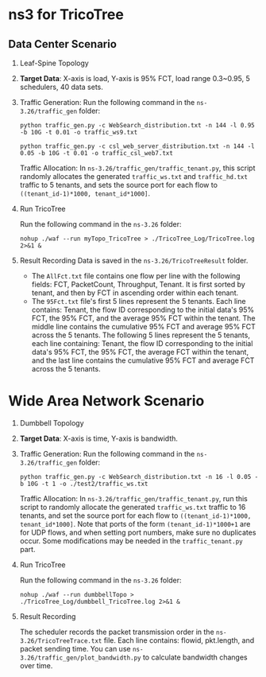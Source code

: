 # ns3 for TricoTree

## Data Center Scenario

1. Leaf-Spine Topology
2. **Target Data**: X-axis is load, Y-axis is 95% FCT, load range 0.3~0.95, 5 schedulers, 40 data sets.
3. Traffic Generation: Run the following command in the `ns-3.26/traffic_gen` folder:
    
    `python traffic_gen.py -c WebSearch_distribution.txt -n 144 -l 0.95 -b 10G -t 0.01 -o traffic_ws9.txt`
    
    `python traffic_gen.py -c csl_web_server_distribution.txt -n 144 -l 0.05 -b 10G -t 0.01 -o traffic_csl_web7.txt`
    
    Traffic Allocation: In `ns-3.26/traffic_gen/traffic_tenant.py`, this script randomly allocates the generated `traffic_ws.txt` and `traffic_hd.txt` traffic to 5 tenants, and sets the source port for each flow to `((tenant_id-1)*1000, tenant_id*1000]`.
    
4. Run TricoTree
    
    Run the following command in the `ns-3.26` folder:
    
    `nohup ./waf --run myTopo_TricoTree > ./TricoTree_Log/TricoTree.log 2>&1 &`
    
5. Result Recording
Data is saved in the `ns-3.26/TricoTreeResult` folder.
    - The `AllFct.txt` file contains one flow per line with the following fields: FCT, PacketCount, Throughput, Tenant. It is first sorted by tenant, and then by FCT in ascending order within each tenant.
    - The `95Fct.txt` file's first 5 lines represent the 5 tenants. Each line contains: Tenant, the flow ID corresponding to the initial data's 95% FCT, the 95% FCT, and the average 95% FCT within the tenant. The middle line contains the cumulative 95% FCT and average 95% FCT across the 5 tenants. The following 5 lines represent the 5 tenants, each line containing: Tenant, the flow ID corresponding to the initial data's 95% FCT, the 95% FCT, the average FCT within the tenant, and the last line contains the cumulative 95% FCT and average FCT across the 5 tenants.

# Wide Area Network Scenario

1. Dumbbell Topology
2. **Target Data**: X-axis is time, Y-axis is bandwidth.
3. Traffic Generation: Run the following command in the `ns-3.26/traffic_gen` folder:
    
    `python traffic_gen.py -c WebSearch_distribution.txt -n 16 -l 0.05 -b 10G -t 1 -o ./test2/traffic_ws.txt`
    
    Traffic Allocation: In `ns-3.26/traffic_gen/traffic_tenant.py`, run this script to randomly allocate the generated `traffic_ws.txt` traffic to 16 tenants, and set the source port for each flow to `((tenant_id-1)*1000, tenant_id*1000]`. Note that ports of the form `(tenant_id-1)*1000+1` are for UDP flows, and when setting port numbers, make sure no duplicates occur. Some modifications may be needed in the `traffic_tenant.py` part.

4. Run TricoTree
    
    Run the following command in the `ns-3.26` folder:
    
    `nohup ./waf --run dumbbellTopo > ./TricoTree_Log/dumbbell_TricoTree.log 2>&1 &`
    
5. Result Recording
    
    The scheduler records the packet transmission order in the `ns-3.26/TricoTreeTrace.txt` file. Each line contains: flowid, pkt.length, and packet sending time. You can use `ns-3.26/traffic_gen/plot_bandwidth.py` to calculate bandwidth changes over time.

